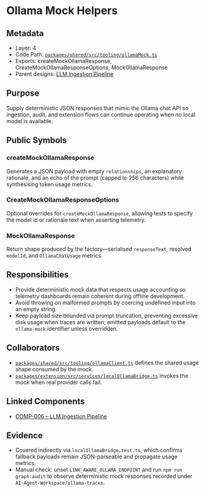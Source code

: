 # Ollama Mock Helpers

## Metadata
- Layer: 4
- Code Path: [`packages/shared/src/tooling/ollamaMock.ts`](../../../packages/shared/src/tooling/ollamaMock.ts)
- Exports: createMockOllamaResponse, CreateMockOllamaResponseOptions, MockOllamaResponse
- Parent designs: [LLM Ingestion Pipeline](../../layer-3/llm-ingestion-pipeline.mdmd.md)

## Purpose
Supply deterministic JSON responses that mimic the Ollama chat API so ingestion, audit, and extension flows can continue operating when no local model is available.

## Public Symbols

### createMockOllamaResponse
Generates a JSON payload with empty `relationships`, an explanatory rationale, and an echo of the prompt (capped to 256 characters) while synthesising token usage metrics.

### CreateMockOllamaResponseOptions
Optional overrides for `createMockOllamaResponse`, allowing tests to specify the model id or rationale text when asserting telemetry.

### MockOllamaResponse
Return shape produced by the factory—serialised `responseText`, resolved `modelId`, and `OllamaChatUsage` metrics.

## Responsibilities
- Provide deterministic mock data that respects usage accounting so telemetry dashboards remain coherent during offline development.
- Avoid throwing on malformed prompts by coercing undefined input into an empty string.
- Keep payload size bounded via prompt truncation, preventing excessive disk usage when traces are written; emitted payloads default to the `ollama-mock` identifier unless overridden.

## Collaborators
- [`packages/shared/src/tooling/ollamaClient.ts`](../../../packages/shared/src/tooling/ollamaClient.ts) defines the shared usage shape consumed by the mock.
- [`packages/extension/src/services/localOllamaBridge.ts`](../../../packages/extension/src/services/localOllamaBridge.ts) invokes the mock when real provider calls fail.

## Linked Components
- [COMP-006 – LLM Ingestion Pipeline](../../layer-3/llm-ingestion-pipeline.mdmd.md)

## Evidence
- Covered indirectly via `localOllamaBridge.test.ts`, which confirms fallback payloads remain JSON-parseable and propagate usage metrics.
- Manual check: unset `LINK_AWARE_OLLAMA_ENDPOINT` and run `npm run graph:audit` to observe deterministic mock responses recorded under `AI-Agent-Workspace/ollama-traces`.
